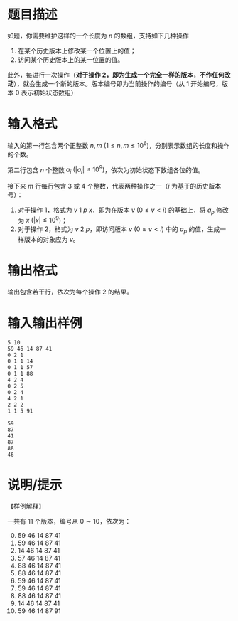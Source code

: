 # 题目描述

如题，你需要维护这样的一个长度为 $n$ 的数组，支持如下几种操作

1. 在某个历史版本上修改某一个位置上的值；
2. 访问某个历史版本上的某一位置的值。

此外，每进行一次操作（**对于操作 2，即为生成一个完全一样的版本，不作任何改动**），就会生成一个新的版本。版本编号即为当前操作的编号（从 $1$ 开始编号，版本 $0$ 表示初始状态数组）

# 输入格式

输入的第一行包含两个正整数 $n,m~(1 \leq n,m \leq {10}^6)$，分别表示数组的长度和操作的个数。

第二行包含 $n$ 个整数 $a_i~(|a_i| \leq {10}^9)$，依次为初始状态下数组各位的值。

接下来 $m$ 行每行包含 $3$ 或 $4$ 个整数，代表两种操作之一（$i$ 为基于的历史版本号）：

1. 对于操作 $1$，格式为 $v~1~p~x$，即为在版本 $v~(0 \leq v < i)$ 的基础上，将 $a_p$ 修改为 $x~(|x| \leq {10}^9)$；
2. 对于操作 $2$，格式为 $v~2~p$，即访问版本 $v~(0 \leq v < i)$ 中的 $a_p$ 的值，生成一样版本的对象应为 $v$。

# 输出格式

输出包含若干行，依次为每个操作 $2$ 的结果。

# 输入输出样例

```input1
5 10
59 46 14 87 41
0 2 1
0 1 1 14
0 1 1 57
0 1 1 88
4 2 4
0 2 5
0 2 4
4 2 1
2 2 2
1 1 5 91
```

```output1
59
87
41
87
88
46
```

# 说明/提示

【样例解释】

一共有 $11$ 个版本，编号从 $0 \sim 10$，依次为：

0. 59 46 14 87 41
1. 59 46 14 87 41
2. 14 46 14 87 41
3. 57 46 14 87 41
4. 88 46 14 87 41
5. 88 46 14 87 41
6. 59 46 14 87 41
7. 59 46 14 87 41
8. 88 46 14 87 41
9. 14 46 14 87 41
10. 59 46 14 87 91
